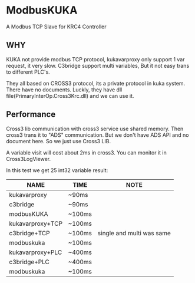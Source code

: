 # ModbusKUKA
A Modbus TCP Slave for KRC4 Controller

## WHY
KUKA not provide modbus TCP protocol, kukavarproxy only support 1 var request, it very slow. C3bridge support multi variables, But it not easy trans to different PLC's.

They all based on CROSS3 protocol, its a private protocol in kuka system. There have no documents. Luckly, they have dll file(PrimaryInterOp.Cross3Krc.dll) and we can use it.

## Performance
Cross3 lib communication with cross3 service use shared memory. Then cross3 trans it to "ADS" communication. But we don't have ADS API and no document here. So we just use Cross3 LIB.

A variable visit will cost about 2ms in cross3. You can monitor it in  Cross3LogViewer.

In this test we get 25 int32 variable result:

|NAME|TIME|NOTE|
|----|----|----|
|kukavarproxy|~90ms|
|c3bridge|~90ms|
|modbusKUKA|~100ms|
|kukavarproxy+TCP|~100ms|
|c3bridge+TCP|~100ms|single and multi was same|
|modbuskuka|~100ms|
|kukavarproxy+PLC|~400ms|
|c3bridge+PLC|~400ms|
|modbuskuka|~100ms|


